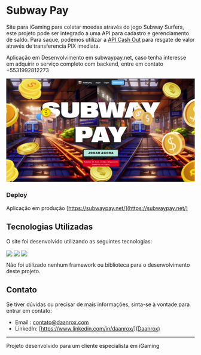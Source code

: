 
# Subway Pay 

Site para iGaming para coletar moedas através do jogo Subway Surfers, este projeto pode ser integrado a uma API para cadastro e gerenciamento de saldo.
Para saque, podemos utilizar a [API Cash Out](https://github.com/daanrox/Pix-CashOut) para resgate de valor através de transferencia PIX imediata.

Aplicação em Desenvolvimento em subwaypay.net, caso tenha interesse em adquirir o serviço completo com backend, entre em contato +5531992812273

![Subway Pay](front_example.jpg)

### Deploy
Aplicação em produção [https://subwaypay.net/](https://subwaypay.net/)

## Tecnologias Utilizadas

O site foi desenvolvido utilizando as seguintes tecnologias:

<div>
  <img align="center" src="https://img.shields.io/badge/HTML5-E34F26?style=for-the-badge&logo=html5&logoColor=white"/>
  <img align="center" src="https://img.shields.io/badge/CSS3-1572B6?style=for-the-badge&logo=css3&logoColor=white"/>
  <img align="center" src="https://img.shields.io/badge/JavaScript-F7DF1E?style=for-the-badge&logo=javascript&logoColor=black"/>
</div>

Não foi utilizado nenhum framework ou biblioteca para o desenvolvimento deste projeto.

## Contato
Se tiver dúvidas ou precisar de mais informações, sinta-se à vontade para entrar em contato:
- Email : [contato@daanrox.com](mailto:contato@daanrox.com)
- LinkedIn: [https://www.linkedin.com/in/daanrox/](Daanrox)

--- 

Projeto desenvolvido para um cliente especialista em iGaming
